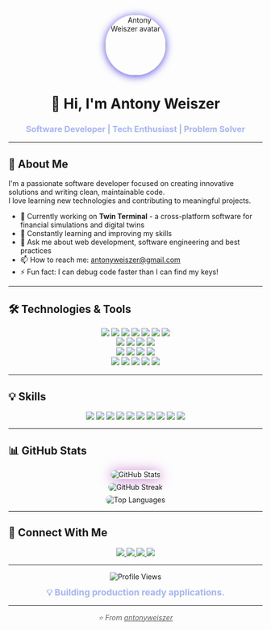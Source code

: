 <div align="center">

<img src="https://avatars.githubusercontent.com/u/195562574?v=4" width="120" style="border-radius: 50%; box-shadow: 0 2px 16px #4f46e5;" alt="Antony Weiszer avatar">

# 👋 Hi, I'm Antony Weiszer

### <span style="color:#a5b4fc">Software Developer | Tech Enthusiast | Problem Solver</span>

</div>

---

## 🚀 About Me

I'm a passionate software developer focused on creating innovative solutions and writing clean, maintainable code.  
I love learning new technologies and contributing to meaningful projects.

- 🔭 Currently working on **Twin Terminal** - a cross-platform software for financial simulations and digital twins
- 🌱 Constantly learning and improving my skills
- 💬 Ask me about web development, software engineering and best practices
- 📫 How to reach me: <a href="mailto:antonyweiszer@gmail.com">antonyweiszer@gmail.com</a>
- ⚡ Fun fact: I can debug code faster than I can find my keys!

---

## 🛠️ Technologies & Tools

<div align="center" style="margin-bottom: 16px;">
  
  <!-- Languages -->
  <img src="https://img.shields.io/badge/-PHP-777BB4?style=for-the-badge&logo=php&logoColor=white"/>
  <img src="https://img.shields.io/badge/-JavaScript-F7DF1E?style=for-the-badge&logo=javascript&logoColor=black"/>
  <img src="https://img.shields.io/badge/-Python-3776AB?style=for-the-badge&logo=python&logoColor=white"/>
  <img src="https://img.shields.io/badge/-C-00599C?style=for-the-badge&logo=c&logoColor=white"/>
  <img src="https://img.shields.io/badge/-C++-00599C?style=for-the-badge&logo=c%2B%2B&logoColor=white"/>
  <img src="https://img.shields.io/badge/-HTML5-E34F26?style=for-the-badge&logo=html5&logoColor=white"/>
  <img src="https://img.shields.io/badge/-CSS3-1572B6?style=for-the-badge&logo=css3&logoColor=white"/>
  <br>
  <!-- Frameworks & Libraries -->
  <img src="https://img.shields.io/badge/-Laravel-FF2D20?style=for-the-badge&logo=laravel&logoColor=white"/>
  <img src="https://img.shields.io/badge/-Livewire-4E56A6?style=for-the-badge&logo=laravel&logoColor=white"/>
  <img src="https://img.shields.io/badge/-Node.js-339933?style=for-the-badge&logo=node.js&logoColor=white"/>
  <img src="https://img.shields.io/badge/-Vue.js-4FC08D?style=for-the-badge&logo=vue.js&logoColor=white"/>
  <br>
  <!-- Databases -->
  <img src="https://img.shields.io/badge/-MySQL-4479A1?style=for-the-badge&logo=mysql&logoColor=white"/>
  <img src="https://img.shields.io/badge/-PostgreSQL-4169E1?style=for-the-badge&logo=postgresql&logoColor=white"/>
  <img src="https://img.shields.io/badge/-Oracle-F80000?style=for-the-badge&logo=oracle&logoColor=white"/>
  <img src="https://img.shields.io/badge/-SQLite-003B57?style=for-the-badge&logo=sqlite&logoColor=white"/>
  <br>
  <!-- Tools -->
  <img src="https://img.shields.io/badge/-Git-F05032?style=for-the-badge&logo=git&logoColor=white"/>
  <img src="https://img.shields.io/badge/-Docker-2496ED?style=for-the-badge&logo=docker&logoColor=white"/>
  <img src="https://img.shields.io/badge/-VS%20Code-007ACC?style=for-the-badge&logo=visual-studio-code&logoColor=white"/>
  <img src="https://img.shields.io/badge/-Visual%20Studio-5C2D91?style=for-the-badge&logo=visual-studio&logoColor=white"/>
  <img src="https://img.shields.io/badge/-Postman-FF6C37?style=for-the-badge&logo=postman&logoColor=white"/>
</div>

---

## 💡 Skills

<div align="center">

  <img src="https://img.shields.io/badge/-API%20Design-10B981?style=for-the-badge"/>
  <img src="https://img.shields.io/badge/-API%20Testing-6366F1?style=for-the-badge"/>
  <img src="https://img.shields.io/badge/-REST%20API-4F46E5?style=for-the-badge"/>
  <img src="https://img.shields.io/badge/-Database%20Design-059669?style=for-the-badge"/>
  <img src="https://img.shields.io/badge/-Database%20Development-2563EB?style=for-the-badge"/>
  <img src="https://img.shields.io/badge/-Web%20Development-F59E42?style=for-the-badge"/>
  <img src="https://img.shields.io/badge/-Software%20Engineering-EAB308?style=for-the-badge"/>
  <img src="https://img.shields.io/badge/-Problem%20Solving-EC4899?style=for-the-badge"/>
  <img src="https://img.shields.io/badge/-Continuous%20Learning-8B5CF6?style=for-the-badge"/>
  <img src="https://img.shields.io/badge/-Teamwork-14B8A6?style=for-the-badge"/>
</div>

---

## 📊 GitHub Stats

<div align="center">
  <img src="https://github-readme-stats.vercel.app/api?username=PHPDEV-OPS&show_icons=true&theme=radical&hide_border=true" alt="GitHub Stats" style="max-width:100%; border-radius: 1rem; box-shadow: 0 2px 24px #a21caf99;"/>
  <br>
  <img src="https://github-readme-streak-stats.herokuapp.com/?user=PHPDEV-OPS&theme=radical&hide_border=true" alt="GitHub Streak" style="max-width:100%; border-radius: 1rem; margin: 8px 0;"/>
  <br>
  <img src="https://github-readme-stats.vercel.app/api/top-langs/?username=PHPDEV-OPS&layout=compact&theme=radical&hide_border=true" alt="Top Languages" style="max-width:100%; border-radius: 1rem;"/>
</div>

---

## 🤝 Connect With Me

<div align="center">
  <a href="https://linkedin.com/in/yourprofile" target="_blank">
    <img src="https://img.shields.io/badge/-LinkedIn-0077B5?style=for-the-badge&logo=linkedin&logoColor=white"/>
  </a>
  <a href="https://twitter.com/yourhandle" target="_blank">
    <img src="https://img.shields.io/badge/-Twitter-1DA1F2?style=for-the-badge&logo=twitter&logoColor=white"/>
  </a>
  <a href="https://yourwebsite.com" target="_blank">
    <img src="https://img.shields.io/badge/-Portfolio-000000?style=for-the-badge&logo=react&logoColor=white"/>
  </a>
  <a href="mailto:antonyweiszer@gmail.com">
    <img src="https://img.shields.io/badge/-Email-D14836?style=for-the-badge&logo=gmail&logoColor=white"/>
  </a>
</div>

---

<div align="center">
  <img src="https://komarev.com/ghpvc/?username=antonyweiszer&color=blueviolet&style=flat-square&label=Profile+Views" alt="Profile Views" />
</div>

<div align="center" style="margin-top: 12px; color: #a5b4fc; font-size: 1.1rem;">
  <strong>💡 Building production ready applications.</strong>
</div>

---

<div align="center" style="opacity: 0.7;">
  <i>⭐️ From <a href="https://github.com/PHPDEV-OPS">antonyweiszer</a></i>
</div>
